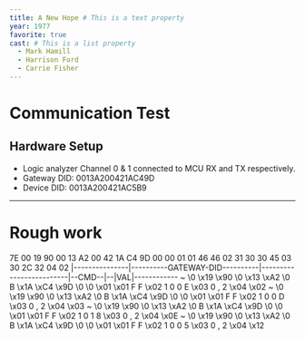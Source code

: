 ```yaml
---
title: A New Hope # This is a text property
year: 1977
favorite: true
cast: # This is a list property
  - Mark Hamill
  - Harrison Ford
  - Carrie Fisher
---
```


# Communication Test
## Hardware Setup
- Logic analyzer Channel 0 & 1 connected to MCU RX and TX respectively.
- Gateway DID: 0013A200421AC49D
- Device DID: 0013A200421AC5B9




---
# Rough work

7E 00 19 90 00 13 A2 00 42 1A C4 9D 00 00 01 01 46 46 02 31 30 30 45 03 30 2C 32 04 02
|---------------|----------GATEWAY-DID----------|-------------------------|--CMD--|--|VAL|------------
~ \0 \x19 \x90 \0 \x13 \xA2 \0 B \x1A \xC4 \x9D \0 \0 \x01 \x01 F F \x02 1 0 0 E \x03 0 , 2 \x04 \x02
~ \0 \x19 \x90 \0 \x13 \xA2 \0 B \x1A \xC4 \x9D \0 \0 \x01 \x01 F F \x02 1 0 0 D \x03 0 , 2 \x04 \x03
~ \0 \x19 \x90 \0 \x13 \xA2 \0 B \x1A \xC4 \x9D \0 \0 \x01 \x01 F F \x02 1 0 1 8 \x03 0 , 2 \x04 \x0E
~ \0 \x19 \x90 \0 \x13 \xA2 \0 B \x1A \xC4 \x9D \0 \0 \x01 \x01 F F \x02 1 0 0 5 \x03 0 , 2 \x04 \x12


